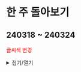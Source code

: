 # 한 주 돌아보기
## 240318 ~ 240324

<span style="color:red"> 글씨색 변경 </span>


<details>
<summary>접기/열기</summary>

![image](https://github.com/JM94Ent/TIL-WIL/assets/143363550/1d7c19fd-5718-4281-bb8d-89cfc9691d3e)

![image](https://github.com/JM94Ent/TIL-WIL/assets/143363550/99de162c-0135-4671-9c7b-e45fdc6a6faa)

![image](https://github.com/JM94Ent/TIL-WIL/assets/143363550/3cbfb8f3-185d-4980-8c07-d6d680c09c4c)

![image](https://github.com/JM94Ent/TIL-WIL/assets/143363550/3c70714b-49f9-4855-a58f-b5ea21c97466)

![image](https://github.com/JM94Ent/TIL-WIL/assets/143363550/ac676a28-3512-4992-8f0d-21f0bd3c1ad2)

</details>


